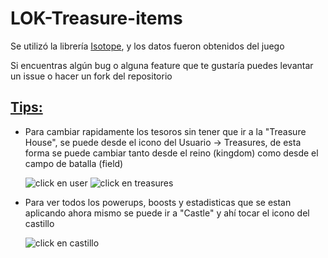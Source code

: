 # LOK-Treasure-items
Se utilizó la librería [Isotope](https://isotope.metafizzy.co/), y los datos fueron obtenidos del juego

Si encuentras algún bug o alguna feature que te gustaría puedes levantar un issue o hacer un fork del repositorio

## <u>Tips:</u>
* Para cambiar rapidamente los tesoros sin tener que ir a la "Treasure House", se puede desde el icono del Usuario -> Treasures, de esta forma se puede cambiar tanto desde el reino (kingdom) como desde el campo de batalla (field)

    ![click en user](https://i.imgur.com/P0dIa2C.png)
    ![click en treasures](https://i.imgur.com/yDW7LAV.png)


* Para ver todos los powerups, boosts y estadisticas que se estan aplicando ahora mismo se puede ir a "Castle" y ahí tocar el icono del castillo

    ![click en castillo](https://i.imgur.com/AXng5u3.png)